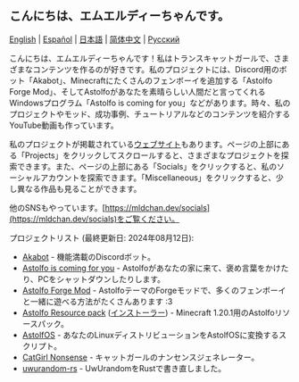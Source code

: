 ## こんにちは、エムエルディーちゃんです。

[English](https://github.com/mldchan/mldchan/blob/main//README.md) | [Español](https://github.com/mldchan/mldchan/blob/main//README_ES.md) | [日本語](https://github.com/mldchan/mldchan/blob/main//README_JA.md) | [简体中文](https://github.com/mldchan/mldchan/blob/main//README_CN.md) | [Русский](https://github.com/mldchan/mldchan/blob/main//README_RU.md)

こんにちは、エムエルディーちゃんです！私はトランスキャットガールで、さまざまなコンテンツを作るのが好きです。私のプロジェクトには、Discord用のボット「Akabot」、Minecraftにたくさんのフェンボーイを追加する「Astolfo Forge Mod」、そしてAstolfoがあなたを素晴らしい人間だと言ってくれるWindowsプログラム「Astolfo is coming for you」などがあります。時々、私のプロジェクトやモッド、成功事例、チュートリアルなどのコンテンツを紹介するYouTube動画も作っています。

私のプロジェクトが掲載されている[ウェブサイト](https://mldchan.dev/)もあります。ページの上部にある「Projects」をクリックしてスクロールすると、さまざまなプロジェクトを探索できます。また、ページの上部にある「Socials」をクリックすると、私のソーシャルアカウントを探索できます。「Miscellaneous」をクリックすると、少し異なる作品も見ることができます。

他のSNSもやっています。[https://mldchan.dev/socials](https://mldchan.dev/socials)をご覧ください。

プロジェクトリスト (最終更新日: 2024年08月12日):

- [Akabot](https://mldchan.dev/project/akabot) - 機能満載のDiscordボット。
- [Astolfo is coming for you](https://github.com/mldchan/AstolfoIsComingForYou/releases) - Astolfoがあなたの家に来て、褒め言葉をかけたり、PCをシャットダウンしたりします。
- [Astolfo Forge Mod](https://github.com/mldchan/AstolfoForge/releases) - AstolfoテーマのForgeモッドで、多くのフェンボーイと一緒に遊べる方法がたくさんあります :3
- [Astolfo Resource pack](https://github.com/mldchan/AstolfoResourcePack) ([インストーラー](https://github.com/mldchan/AstolfoResourcePackInstaller/releases/)) - Minecraft 1.20.1用のAstolfoリソースパック。
- [AstolfOS](https://github.com/mldchan/AstolfOS/wiki/) - あなたのLinuxディストリビューションをAstolfOSに変換するスクリプト。
- [CatGirl Nonsense](https://mldchan.dev/project/catgirlnonsense/) - キャットガールのナンセンスジェネレーター。
- [uwurandom-rs](https://github.com/mldchan/uwurandom-rs/) - UwUrandomをRustで書き直しました。